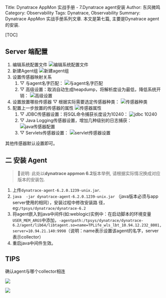 Title: Dynatrace AppMon 实战手册 - 7.Dynatrace agent安装
Author: 东风微鸣
Category: Observability
Tags: Dynatrace, Observability
Summary: Dynatrace AppMon 实战手册系列文章. 本文是第七篇, 主要是Dynatrace agent的安装.

[TOC]

## Server 端配置

1. 编辑系统配置文件
    ![编辑系统配置文件](./images/appmon-install-agent-1.png)
2. 新建Agent组
    ![新建agent组](./images/appmon-install-agent-2.png)
3. 设置传感器映射关系
    1. ▽ 与agent名字匹配：
        ![与agent名字匹配](./images/appmon-install-agent-3.png)
    2. ▽ 高级设置：取消自动生成heapdump，将解析度设为最低，降低系统开销：
        ![高级设置](./images/appmon-install-agent-4.png)
4. 设置放置哪些传感器 ▽ 根据实际需要选定传感器种类：
    ![传感器种类](./images/appmon-install-agent-5.png)
5. 配置上一步放置的传感器的属性
    ![传感器属性](./images/appmon-install-agent-6.png)
    1. ▽ JDBC传感器设置：将SQL命令捕获长度设为10240：
        ![jdbc 10240](./images/appmon-install-agent-7.png)
    2. ▽ Java Logging传感器设置，增加几种级别的日志捕获：
        ![java传感器配置](./images/appmon-install-agent-8.png)
    3. ▽ Servlets传感器设置：
        ![servlet传感器设置](./images/appmon-install-agent-9.png)

其他传感器默认设置即可。

## 二 安装 Agent

> :notebook:说明:
> 此处以**dynatrace appmon 6.2**版本举例, 请根据实际情况换成对应版本的安装包.

1. 上传`dynatrace-agent-6.2.0.1239-unix.jar`.  
2. `java  -jar dynatrace-agent-6.2.0.1239-unix.jar` （java版本必须与app server使用的相同），安装过程中修改安装路
径，eg:`/tpsys/dynatrace/dynatrace-6.2`
3. 将agent嵌入到java中间件(如:weblogic)实例中：在启动脚本的环境变量`USER_MEM_ARGS`中添加，`-agentpath:/tpsys/dynatrace/dynatrace-6.2/agent/lib64/libtagent.so=name=TPLife_wls_lbt_10.94.12.232_8001,server=10.94.21.140:9998`（说明：name表示设置该agent的名字，server表示collector）
4. 重启java中间件生效。

## TIPS

确认agent与哪个collector相连

![](./images/appmon-install-agent-10.png)

![](./images/appmon-install-agent-11.png)

